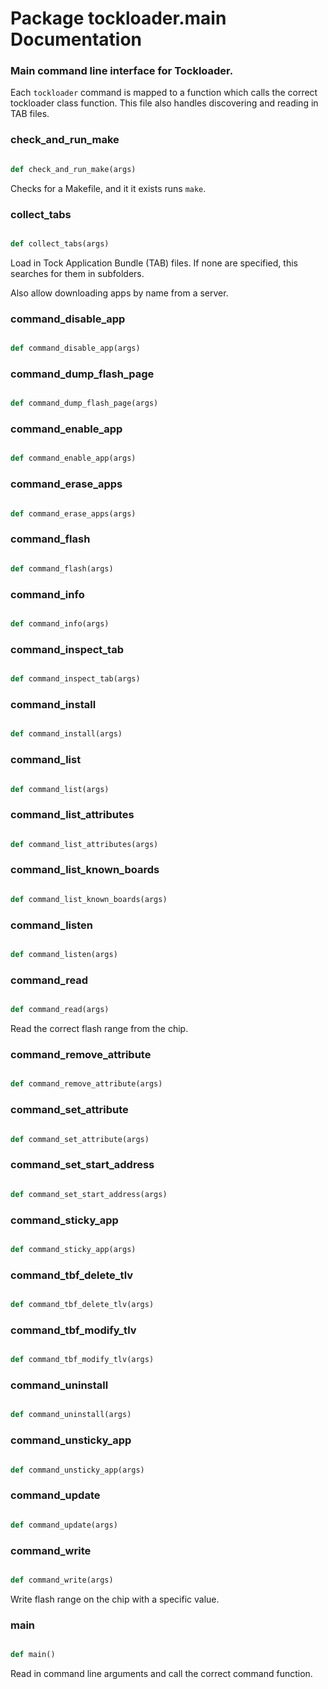 # Package tockloader.main Documentation


### Main command line interface for Tockloader.

Each `tockloader` command is mapped to a function which calls the correct
tockloader class function. This file also handles discovering and reading in TAB
files.

### check\_and\_run\_make
```py

def check_and_run_make(args)

```



Checks for a Makefile, and it it exists runs `make`.


### collect\_tabs
```py

def collect_tabs(args)

```



Load in Tock Application Bundle (TAB) files. If none are specified, this
searches for them in subfolders.

Also allow downloading apps by name from a server.


### command\_disable\_app
```py

def command_disable_app(args)

```



### command\_dump\_flash\_page
```py

def command_dump_flash_page(args)

```



### command\_enable\_app
```py

def command_enable_app(args)

```



### command\_erase\_apps
```py

def command_erase_apps(args)

```



### command\_flash
```py

def command_flash(args)

```



### command\_info
```py

def command_info(args)

```



### command\_inspect\_tab
```py

def command_inspect_tab(args)

```



### command\_install
```py

def command_install(args)

```



### command\_list
```py

def command_list(args)

```



### command\_list\_attributes
```py

def command_list_attributes(args)

```



### command\_list\_known\_boards
```py

def command_list_known_boards(args)

```



### command\_listen
```py

def command_listen(args)

```



### command\_read
```py

def command_read(args)

```



Read the correct flash range from the chip.


### command\_remove\_attribute
```py

def command_remove_attribute(args)

```



### command\_set\_attribute
```py

def command_set_attribute(args)

```



### command\_set\_start\_address
```py

def command_set_start_address(args)

```



### command\_sticky\_app
```py

def command_sticky_app(args)

```



### command\_tbf\_delete\_tlv
```py

def command_tbf_delete_tlv(args)

```



### command\_tbf\_modify\_tlv
```py

def command_tbf_modify_tlv(args)

```



### command\_uninstall
```py

def command_uninstall(args)

```



### command\_unsticky\_app
```py

def command_unsticky_app(args)

```



### command\_update
```py

def command_update(args)

```



### command\_write
```py

def command_write(args)

```



Write flash range on the chip with a specific value.


### main
```py

def main()

```



Read in command line arguments and call the correct command function.

